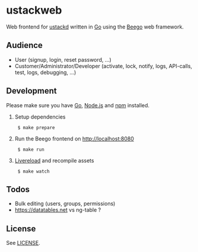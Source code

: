 # ustackweb

Web frontend for [ustackd](https://github.com/UserStack/ustackd) written in [Go](http://go-lang.org) using the [Beego](http://beego.me/) web framework.

## Audience

* User (signup, login, reset password, ...)
* Customer/Administrator/Developer (activate, lock, notify, logs, API-calls, test, logs, debugging, ...)

## Development

Please make sure you have [Go](http://golang.org/), [Node.js](http://nodejs.org/) and [npm](https://github.com/npm/npm) installed.

1. Setup dependencies

        $ make prepare 

2. Run the Beego frontend on [http://localhost:8080](http://localhost:8080)

        $ make run

3. [Livereload](http://livereload.com/) and recompile assets

        $ make watch

## Todos

* Bulk editing (users, groups, permissions)
* https://datatables.net vs ng-table ?

## License

See [LICENSE](LICENSE).


